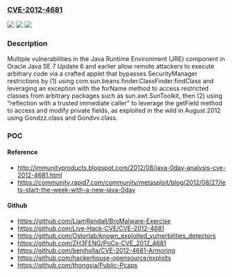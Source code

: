 ### [CVE-2012-4681](https://cve.mitre.org/cgi-bin/cvename.cgi?name=CVE-2012-4681)
![](https://img.shields.io/static/v1?label=Product&message=n%2Fa&color=blue)
![](https://img.shields.io/static/v1?label=Version&message=n%2Fa&color=blue)
![](https://img.shields.io/static/v1?label=Vulnerability&message=n%2Fa&color=brighgreen)

### Description

Multiple vulnerabilities in the Java Runtime Environment (JRE) component in Oracle Java SE 7 Update 6 and earlier allow remote attackers to execute arbitrary code via a crafted applet that bypasses SecurityManager restrictions by (1) using com.sun.beans.finder.ClassFinder.findClass and leveraging an exception with the forName method to access restricted classes from arbitrary packages such as sun.awt.SunToolkit, then (2) using "reflection with a trusted immediate caller" to leverage the getField method to access and modify private fields, as exploited in the wild in August 2012 using Gondzz.class and Gondvv.class.

### POC

#### Reference
- http://immunityproducts.blogspot.com/2012/08/java-0day-analysis-cve-2012-4681.html
- https://community.rapid7.com/community/metasploit/blog/2012/08/27/lets-start-the-week-with-a-new-java-0day

#### Github
- https://github.com/LiamRandall/BroMalware-Exercise
- https://github.com/Live-Hack-CVE/CVE-2012-4681
- https://github.com/Ostorlab/known_exploited_vulnerbilities_detectors
- https://github.com/ZH3FENG/PoCs-CVE_2012_4681
- https://github.com/benjholla/CVE-2012-4681-Armoring
- https://github.com/hackerhouse-opensource/exploits
- https://github.com/thongsia/Public-Pcaps

